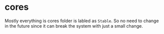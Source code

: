 # cores

Mostly everything is cores folder is labled as <code>Stable</code>. So no need to change in the future since it can break the system with just a small change.
